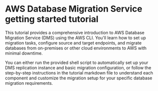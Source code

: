 # AWS Database Migration Service getting started tutorial

This tutorial provides a comprehensive introduction to AWS Database Migration Service (DMS) using the AWS CLI. You'll learn how to set up migration tasks, configure source and target endpoints, and migrate databases from on-premises or other cloud environments to AWS with minimal downtime.

You can either run the provided shell script to automatically set up your DMS replication instance and basic migration configuration, or follow the step-by-step instructions in the tutorial markdown file to understand each component and customize the migration setup for your specific database migration requirements.
